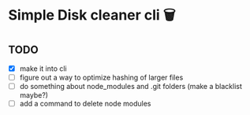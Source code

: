 # Simple Disk cleaner cli 🗑

## TODO

- [X] make it into cli
- [ ] figure out a way to optimize hashing of larger files
- [ ] do something about node_modules and .git folders (make a blacklist maybe?)
- [ ] add a command to delete node modules
